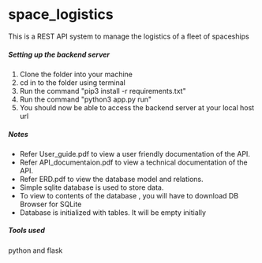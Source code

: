 # space_logistics

This is a REST API system to manage the logistics of a fleet of spaceships

##### Setting up the backend server
1. Clone the folder into your machine
2. cd in to the folder using terminal
3. Run the command "pip3 install -r requirements.txt"
3. Run the command "python3 app.py run"
4. You should now be able to access the backend server at your local host url


##### Notes 


* Refer User_guide.pdf to view a user friendly documentation of the API.
* Refer API_documentaion.pdf to view a technical documentation of the API.
* Refer ERD.pdf to view the database model and relations.
* Simple sqlite database is used to store data.
* To view to contents of the database , you will have to download DB Browser for SQLite
* Database is initialized with tables. It will be empty initially

##### Tools used

python and flask 
